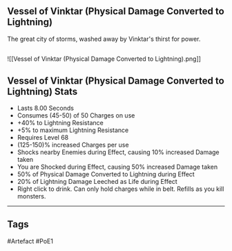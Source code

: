 ## Vessel of Vinktar (Physical Damage Converted to Lightning)
The great city of storms, washed away by Vinktar's thirst for power.
##
![[Vessel of Vinktar (Physical Damage Converted to Lightning).png]]
## Vessel of Vinktar (Physical Damage Converted to Lightning) Stats
- Lasts 8.00 Seconds
- Consumes (45-50) of 50 Charges on use
- +40% to Lightning Resistance
- +5% to maximum Lightning Resistance
- Requires Level 68
- (125-150)% increased Charges per use
- Shocks nearby Enemies during Effect, causing 10% increased Damage taken
- You are Shocked during Effect, causing 50% increased Damage taken
- 50% of Physical Damage Converted to Lightning during Effect
- 20% of Lightning Damage Leeched as Life during Effect
- Right click to drink. Can only hold charges while in belt. Refills as you kill monsters.


---
## Tags
#Artefact
#PoE1